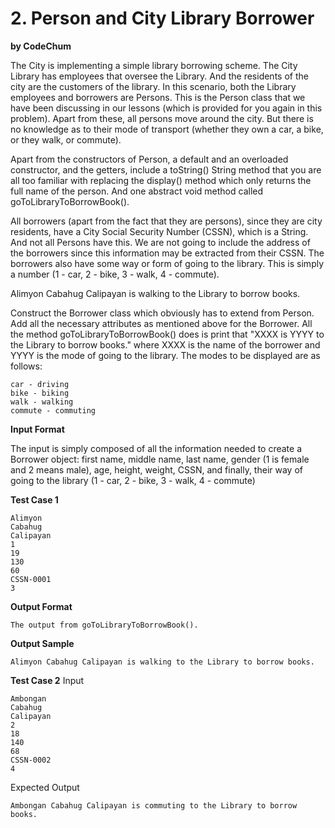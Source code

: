 # 2. Person and City Library Borrower 

**by CodeChum**

The City is implementing a simple library borrowing scheme.
The City Library has employees that oversee the Library. 
And the residents of the city are the customers of the library. 
In this scenario, both the Library employees and borrowers are Persons. 
This is the Person class that we have been discussing in our lessons (which is provided for you again in this problem).
Apart from these, all persons move around the city. But there is no knowledge as to their mode of transport (whether they own a car, a bike, or they walk, or commute). 


Apart from the constructors of Person, a default and an overloaded constructor, and the getters, include a toString() String method that you are all too familiar with replacing the display() method which only returns the full name of the person. And one abstract void method called goToLibraryToBorrowBook(). 


All borrowers (apart from the fact that they are persons), since they are city residents, have a City Social Security Number (CSSN), which is a String. And not all Persons have this. We are not going to include the address of the borrowers since this information may be extracted from their CSSN. The borrowers also have some way or form of going to the library. This is simply a number (1 - car, 2 - bike, 3 - walk, 4 - commute). 


Alimyon Cabahug Calipayan is walking to the Library to borrow books.


Construct the Borrower class which obviously has to extend from Person. Add all the necessary attributes as mentioned above for the Borrower. All the method goToLibraryToBorrowBook() does is print that "XXXX is YYYY to the Library to borrow books." where XXXX is the name of the borrower and YYYY is the mode of going to the library. The modes to be displayed are as follows: 

    car - driving
    bike - biking
    walk - walking
    commute - commuting

**Input Format**

The input is simply composed of all the information needed to create a Borrower object: first name, middle name, last name, gender (1 is female and 2 means male), age, height, weight, CSSN, and finally, their way of going to the library (1 - car, 2 - bike, 3 - walk, 4 - commute)

**Test Case 1**

    Alimyon
    Cabahug
    Calipayan
    1
    19
    130
    60
    CSSN-0001
    3

**Output Format**

    The output from goToLibraryToBorrowBook().

**Output Sample**

    Alimyon Cabahug Calipayan is walking to the Library to borrow books.


**Test Case 2**
Input

    Ambongan
    Cabahug
    Calipayan
    2
    18
    140
    68
    CSSN-0002
    4

Expected Output

    Ambongan Cabahug Calipayan is commuting to the Library to borrow books.